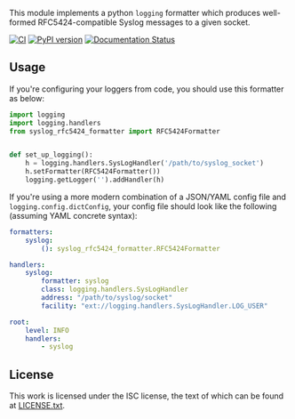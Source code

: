 This module implements a python `logging` formatter which produces well-formed RFC5424-compatible Syslog messages to a given socket.

[![CI](https://github.com/EasyPost/syslog-rfc5424-formatter/workflows/CI/badge.svg)](https://github.com/EasyPost/syslog-rfc5424-formatter/actions?query=workflow%3ACI)
[![PyPI version](https://badge.fury.io/py/syslog-rfc5424-formatter.svg)](https://badge.fury.io/py/syslog-rfc5424-formatter)
[![Documentation Status](https://readthedocs.org/projects/syslog-rfc5424-formatter/badge/?version=latest)](https://syslog-rfc5424-formatter.readthedocs.io/en/latest/?badge=latest)


## Usage

If you're configuring your loggers from code, you should use this formatter as below:

```python
import logging
import logging.handlers
from syslog_rfc5424_formatter import RFC5424Formatter


def set_up_logging():
    h = logging.handlers.SysLogHandler('/path/to/syslog_socket')
    h.setFormatter(RFC5424Formatter())
    logging.getLogger('').addHandler(h)
```


If you're using a more modern combination of a JSON/YAML config file and `logging.config.dictConfig`, your config file should look like the following (assuming YAML concrete syntax):

```yaml
formatters:
    syslog:
        (): syslog_rfc5424_formatter.RFC5424Formatter

handlers:
    syslog:
        formatter: syslog
        class: logging.handlers.SysLogHandler
        address: "/path/to/syslog/socket"
        facility: "ext://logging.handlers.SysLogHandler.LOG_USER"

root:
    level: INFO
    handlers:
        - syslog
```

## License

This work is licensed under the ISC license, the text of which can be found at [LICENSE.txt](LICENSE.txt).
